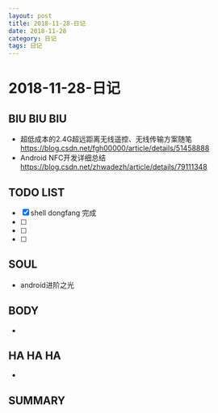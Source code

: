 ```yaml
---
layout: post
title: 2018-11-28-日记
date: 2018-11-28
category: 日记
tags: 日记
---
```

# 2018-11-28-日记
## BIU BIU BIU
- 超低成本的2.4G超远距离无线遥控、无线传输方案随笔 https://blog.csdn.net/fgh00000/article/details/51458888
- Android NFC开发详细总结 https://blog.csdn.net/zhwadezh/article/details/79111348
 
## TODO LIST

- [x] shell dongfang 完成
- [ ] 
- [ ] 
- [ ] 
 
 
## SOUL
- android进阶之光
 
## BODY
- 
 
## HA HA HA
- 
 
## SUMMARY
 
 
